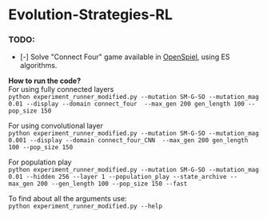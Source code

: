 # Evolution-Strategies-RL
### TODO:
- [-] Solve "Connect Four" game available in <a href="https://github.com/deepmind/open_spiel">OpenSpiel</a>, using ES algorithms.

**How to run the code?** <br>
For using fully connected layers <br>
`python experiment_runner_modified.py --mutation SM-G-SO --mutation_mag 0.01 --display --domain connect_four  --max_gen 200 gen_length 100 --pop_size 150` <br>

For using convolutional layer <br>
`python experiment_runner_modified.py --mutation SM-G-SO --mutation_mag 0.001 --display --domain connect_four_CNN  --max_gen 200 gen_length 100 --pop_size 150` <br>

For population play <br>
`python experiment_runner_modified.py --mutation SM-G-SO --mutation_mag 0.01 --hidden 256 --layer 1 --population_play --state_archive --max_gen 200 --gen_length 100 --pop_size 150 --fast` <br>

To find about all the arguments use: <br>
`python experiment_runner_modified.py --help` <br>

